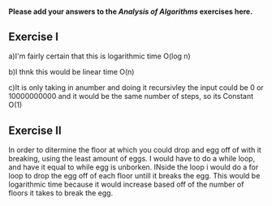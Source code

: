 #### Please add your answers to the ***Analysis of  Algorithms*** exercises here.

## Exercise I

a)I'm fairly certain that this is logarithmic time O(log n)


b)I thnk this would be linear time O(n)


c)It is only taking in anumber and doing it recursivley the input could be 0 or 10000000000 and it would be the same number of steps, so its Constant O(1)

## Exercise II

In order to ditermine the floor at which you could drop and egg off of with it breaking, using the least amount of eggs. I would have to do a while loop, and have it equal to while egg is unborken. INside the loop i would do a for loop to drop the egg off of each floor untill it breaks the egg. This would be logarithmic time because it would increase based off of the number of floors it takes to break the egg.

